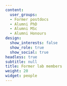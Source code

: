 ```yaml
---
content:
  user_groups:
  - Former postdocs
  - Alumni PhD
  - Alumni MSc
  - Alumni Honours
design:
  show_interests: false
  show_role: true
  show_social: true
headless: true
subtitle: null
title: Former lab members
weight: 20
widget: people
---
```

